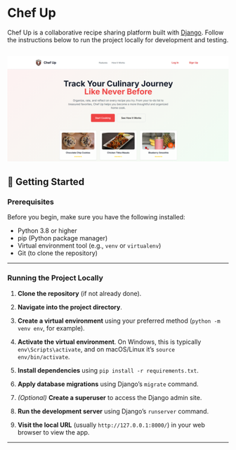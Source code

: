 # Chef Up

Chef Up is a collaborative recipe sharing platform built with [Django](https://www.djangoproject.com/). Follow the instructions below to run the project locally for development and testing.

![Chef Up Home Screen](ChefUpHome.png)
---

## 🚀 Getting Started

### Prerequisites

Before you begin, make sure you have the following installed:

- Python 3.8 or higher
- pip (Python package manager)
- Virtual environment tool (e.g., `venv` or `virtualenv`)
- Git (to clone the repository)

---

### Running the Project Locally

1. **Clone the repository** (if not already done).

2. **Navigate into the project directory**.

3. **Create a virtual environment** using your preferred method (`python -m venv env`, for example).

4. **Activate the virtual environment**. On Windows, this is typically `env\Scripts\activate`, and on macOS/Linux it’s `source env/bin/activate`.

5. **Install dependencies** using `pip install -r requirements.txt`.

6. **Apply database migrations** using Django’s `migrate` command.

7. *(Optional)* **Create a superuser** to access the Django admin site.

8. **Run the development server** using Django’s `runserver` command.

9. **Visit the local URL** (usually `http://127.0.0.1:8000/`) in your web browser to view the app.

---

